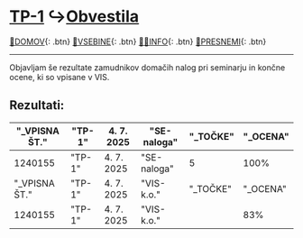 # [TP-1](../index.md) ↪[Obvestila](./index.md) 

[🏡DOMOV](../index.md){: .btn}
[📝VSEBINE](../Vsebine/index.md){: .btn}
[👨‍🎓INFO](../info.md){: .btn}
[💾PRESNEMI](../Presnemi/index.md){: .btn}

---
 
Objavljam še rezultate zamudnikov domačih nalog pri seminarju in končne ocene, ki so vpisane v VIS.

## Rezultati:

| "_VPISNA ŠT." | "TP-1" | 4. 7. 2025 | "SE-naloga" | "_TOČKE" | "_OCENA" |
| ---- | ---- | ---- | ---- | ---- | ---- |
| 1240155 | "TP-1" | 4. 7. 2025 | "SE-naloga" | 5 | 100% |
| "_VPISNA ŠT." | "TP-1" | 4. 7. 2025 | "VIS-k.o." | "_TOČKE" | "_OCENA" |
| 1240155 | "TP-1" | 4. 7. 2025 | "VIS-k.o." |  | 83% |

